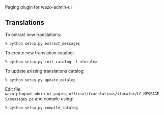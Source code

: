 Paging plugin for wazo-admin-ui

Translations
------------

To extract new translations:

    % python setup.py extract_messages

To create new translation catalog:

    % python setup.py init_catalog -l <locale>

To update existing translations catalog:

    % python setup.py update_catalog

Edit file `wazo_plugind_admin_ui_paging_official/translations/<locale>/LC_MESSAGES/messages.po` and compile
using:

    % python setup.py compile_catalog

